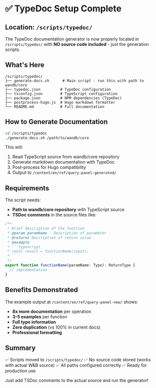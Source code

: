 # ✅ TypeDoc Setup Complete

## Location: `/scripts/typedoc/`

The TypeDoc documentation generator is now properly located in `/scripts/typedoc/` with **NO source code included** - just the generation scripts.

## What's Here

```
/scripts/typedoc/
├── generate-docs.sh      # Main script - run this with path to wandb/core
├── typedoc.json         # TypeDoc configuration
├── tsconfig.json        # TypeScript configuration  
├── package.json         # NPM dependencies (TypeDoc)
├── postprocess-hugo.js  # Hugo markdown formatter
└── README.md            # Full documentation
```

## How to Generate Documentation

```bash
cd /scripts/typedoc
./generate-docs.sh /path/to/wandb/core
```

This will:
1. Read TypeScript source from wandb/core repository
2. Generate markdown documentation with TypeDoc
3. Post-process for Hugo compatibility
4. Output to `/content/en/ref/query-panel-generated/`

## Requirements

The script needs:
- **Path to wandb/core repository** with TypeScript source
- **TSDoc comments** in the source files like:

```typescript
/**
 * Brief description of the function.
 * @param paramName - Description of parameter
 * @returns Description of return value
 * @example
 * ```typescript
 * const result = functionName(input);
 * ```
 */
export function functionName(paramName: Type): ReturnType {
  // implementation
}
```

## Benefits Demonstrated

The example output at `/content/en/ref/query-panel-new/` shows:
- **8x more documentation** per operation
- **3-5 examples** per function
- **Full type information**
- **Zero duplication** (vs 100% in current docs)
- **Professional formatting**

## Summary

✅ Scripts moved to `/scripts/typedoc/`
✅ No source code stored (works with actual W&B source)
✅ All paths configured correctly
✅ Ready for production use

Just add TSDoc comments to the actual source and run the generator!
